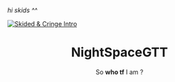*hi skids ^^*

[![Skided & Cringe Intro](https://raw.githubusercontent.com/rodrigograca31/rodrigograca31/master/matrix.svg)](https://www.youtube.com/watch?v=DSG53BsUYd0) 

<h1 align="center"> NightSpaceGTT </h1>
<p align="center">So <strong>who tf</strong> I am ?</p>

